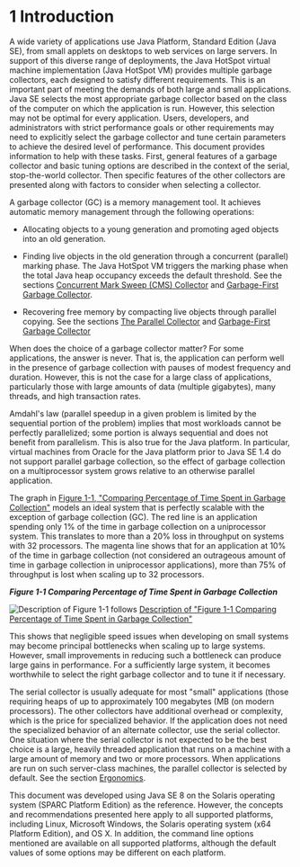 1 Introduction
============================================================

A wide variety of applications use Java Platform, Standard Edition (Java SE), from small applets on desktops to web services on large servers. In support of this diverse range of deployments, the Java HotSpot virtual machine implementation (Java HotSpot VM) provides multiple garbage collectors, each designed to satisfy different requirements. This is an important part of meeting the demands of both large and small applications. Java SE selects the most appropriate garbage collector based on the class of the computer on which the application is run. However, this selection may not be optimal for every application. Users, developers, and administrators with strict performance goals or other requirements may need to explicitly select the garbage collector and tune certain parameters to achieve the desired level of performance. This document provides information to help with these tasks. First, general features of a garbage collector and basic tuning options are described in the context of the serial, stop-the-world collector. Then specific features of the other collectors are presented along with factors to consider when selecting a collector.

A garbage collector (GC) is a memory management tool. It achieves automatic memory management through the following operations:</a> 

*   Allocating objects to a young generation and promoting aged objects into an old generation.

*   Finding live objects in the old generation through a concurrent (parallel) marking phase. The Java HotSpot VM triggers the marking phase when the total Java heap occupancy exceeds the default threshold. See the sections [Concurrent Mark Sweep (CMS) Collector][1] and [Garbage-First Garbage Collector][2].

*   Recovering free memory by compacting live objects through parallel copying. See the sections [The Parallel Collector][3] and [Garbage-First Garbage Collector][4]

When does the choice of a garbage collector matter? For some applications, the answer is never. That is, the application can perform well in the presence of garbage collection with pauses of modest frequency and duration. However, this is not the case for a large class of applications, particularly those with large amounts of data (multiple gigabytes), many threads, and high transaction rates.

Amdahl's law (parallel speedup in a given problem is limited by the sequential portion of the problem) implies that most workloads cannot be perfectly parallelized; some portion is always sequential and does not benefit from parallelism. This is also true for the Java platform. In particular, virtual machines from Oracle for the Java platform prior to Java SE 1.4 do not support parallel garbage collection, so the effect of garbage collection on a multiprocessor system grows relative to an otherwise parallel application.

The graph in [Figure 1-1, "Comparing Percentage of Time Spent in Garbage Collection"][5] models an ideal system that is perfectly scalable with the exception of garbage collection (GC). The red line is an application spending only 1% of the time in garbage collection on a uniprocessor system. This translates to more than a 20% loss in throughput on systems with 32 processors. The magenta line shows that for an application at 10% of the time in garbage collection (not considered an outrageous amount of time in garbage collection in uniprocessor applications), more than 75% of throughput is lost when scaling up to 32 processors.

 **_Figure 1-1 Comparing Percentage of Time Spent in Garbage Collection_** 

![Description of Figure 1-1 follows](https://docs.oracle.com/javase/8/docs/technotes/guides/vm/gctuning/img/jsgct_dt_005_gph_pc_vs_tp.png)</a> [Description of "Figure 1-1 Comparing Percentage of Time Spent in Garbage Collection"][7]

This shows that negligible speed issues when developing on small systems may become principal bottlenecks when scaling up to large systems. However, small improvements in reducing such a bottleneck can produce large gains in performance. For a sufficiently large system, it becomes worthwhile to select the right garbage collector and to tune it if necessary.

The serial collector is usually adequate for most "small" applications (those requiring heaps of up to approximately 100 megabytes (MB (on modern processors). The other collectors have additional overhead or complexity, which is the price for specialized behavior. If the application does not need the specialized behavior of an alternate collector, use the serial collector. One situation where the serial collector is not expected to be the best choice is a large, heavily threaded application that runs on a machine with a large amount of memory and two or more processors. When applications are run on such server-class machines, the parallel collector is selected by default. See the section [Ergonomics][6].

This document was developed using Java SE 8 on the Solaris operating system (SPARC Platform Edition) as the reference. However, the concepts and recommendations presented here apply to all supported platforms, including Linux, Microsoft Windows, the Solaris operating system (x64 Platform Edition), and OS X. In addition, the command line options mentioned are available on all supported platforms, although the default values of some options may be different on each platform.

[1]:https://docs.oracle.com/javase/8/docs/technotes/guides/vm/gctuning/cms.html#concurrent_mark_sweep_cms_collector
[2]:https://docs.oracle.com/javase/8/docs/technotes/guides/vm/gctuning/g1_gc.html#garbage_first_garbage_collection
[3]:https://docs.oracle.com/javase/8/docs/technotes/guides/vm/gctuning/parallel.html#CHDCFBIF
[4]:https://docs.oracle.com/javase/8/docs/technotes/guides/vm/gctuning/g1_gc.html#garbage_first_garbage_collection
[5]:https://docs.oracle.com/javase/8/docs/technotes/guides/vm/gctuning/introduction.html#percentage_time_gc
[6]:https://docs.oracle.com/javase/8/docs/technotes/guides/vm/gctuning/ergonomics.html#ergonomics
[7]:https://docs.oracle.com/javase/8/docs/technotes/guides/vm/gctuning/img_text/jsgct_dt_005_gph_pc_vs_tp.html